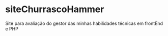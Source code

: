 # siteChurrascoHammer
Site para avaliação do gestor das minhas habilidades técnicas em frontEnd e PHP
